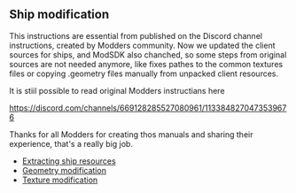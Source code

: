 ## Ship modification

This instructions are essential from published on the Discord channel instructions, created by Modders community.
Now we updated the client sources for ships, and ModSDK also chanched, so some steps from original sources are not needed anymore, like fixes pathes to the common textures files or copying .geometry files manually from unpacked client resources.

It is stiil possible to read original Modders instructians here

[https://discord.com/channels/669128285527080961/1133848270473539676 ](https://discord.com/channels/669128285527080961/1133848270473539676)

Thanks for all Modders for creating thos manuals and sharing their experience, that's a really big job.

- [Extracting ship resources](./extracting_ship_resources.md)
- [Geometry modification](./geometry_modification.md)
- [Texture modification](./texture_modification.md)
